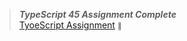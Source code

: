 >**_TypeScript 45 Assignment Complete_** <br>
[TyoeScript Assignment](https://github.com/Bilal0335/typescript-assignment) <span style='font-size:10px;'>&#128578;</span>

